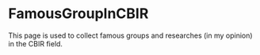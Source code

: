 # FamousGroupInCBIR

This page is used to collect famous groups and researches (in my opinion) in the CBIR field.
